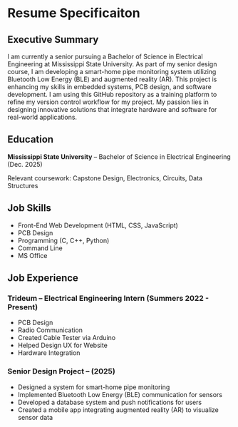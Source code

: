# Resume Specificaiton

## Executive Summary
I am currently a senior pursuing a Bachelor of Science in Electrical Engineering at Mississippi State University. As part of my senior design course, I am developing a smart-home pipe monitoring system utilizing Bluetooth Low Energy (BLE) and augmented reality (AR). This project is enhancing my skills in embedded systems, PCB design, and software development. I am using this GitHub repository as a training platform to refine my version control workflow for my project. My passion lies in designing innovative solutions that integrate hardware and software for real-world applications.

## Education
**Mississippi State University** – Bachelor of Science in Electrical Engineering (Dec. 2025)

Relevant coursework: Capstone Design, Electronics, Circuits, Data Structures

## Job Skills
- Front-End Web Development (HTML, CSS, JavaScript)
- PCB Design
- Programming (C, C++, Python)
- Command Line
- MS Office

## Job Experience

### Trideum – Electrical Engineering Intern (Summers 2022 - Present)
- PCB Design
- Radio Communication
- Created Cable Tester via Arduino
- Helped Design UX for Website
- Hardware Integration

### Senior Design Project – (2025)
- Designed a system for smart-home pipe monitoring
- Implemented Bluetooth Low Energy (BLE) communication for sensors
- Developed a database system and push notifications for users
- Created a mobile app integrating augmented reality (AR) to visualize sensor data
